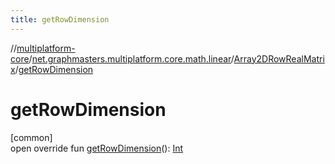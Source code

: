 ```yaml
---
title: getRowDimension
---
```

//[multiplatform-core](../../../index.html)/[net.graphmasters.multiplatform.core.math.linear](../index.html)/[Array2DRowRealMatrix](index.html)/[getRowDimension](get-row-dimension.html)



# getRowDimension



[common]\
open override fun [getRowDimension](get-row-dimension.html)(): [Int](https://kotlinlang.org/api/latest/jvm/stdlib/kotlin/-int/index.html)




